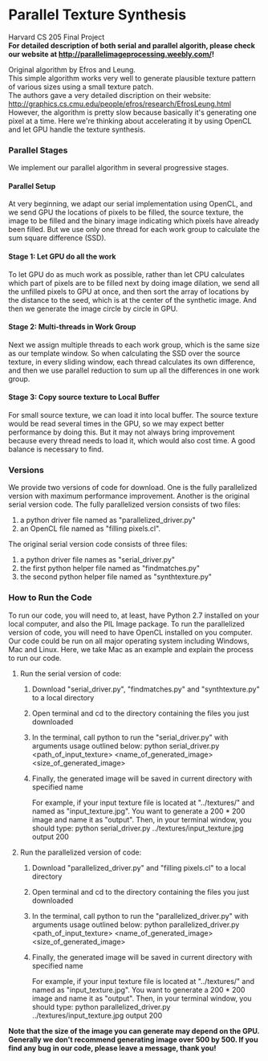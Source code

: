 # Parallel Texture Synthesis
Harvard CS 205 Final Project  
**For detailed description of both serial and parallel algorith, please check our website at http://parallelimageprocessing.weebly.com/!**  


Original algorithm by Efros and Leung.  
This simple algorithm works very well to generate plausible texture pattern of various sizes using a small texture patch.  
The authors gave a very detailed discription on their website: http://graphics.cs.cmu.edu/people/efros/research/EfrosLeung.html  
However, the algorithm is pretty slow because basically it's generating one pixel at a time. Here we're thinking about accelerating it by using OpenCL and let GPU handle the texture synthesis.  

### Parallel Stages
We implement our parallel algorithm in several progressive stages.  
#### Parallel Setup
At very beginning, we adapt our serial implementation using OpenCL, and we send GPU the locations of pixels to be filled, the source texture, the image to be filled and the binary image indicating which pixels have already been filled. But we use only one thread for each work group to calculate the sum square difference (SSD).
#### Stage 1: Let GPU do all the work
To let GPU do as much work as possible, rather than let CPU calculates which part of pixels are to be filled next by doing image dilation, we send all the unfilled pixels to GPU at once, and then sort the array of locations by the distance to the seed, which is at the center of the synthetic image. And then we generate the image circle by circle in GPU.
#### Stage 2: Multi-threads in Work Group
Next we assign multiple threads to each work group, which is the same size as our template window. So when calculating the SSD over the source texture, in every sliding window, each thread calculates its own difference, and then we use parallel reduction to sum up all the differences in one work group. 
#### Stage 3: Copy source texture to Local Buffer
For small source texture, we can load it into local buffer. The source texture would be read several times in the GPU, so we may expect better performance by doing this. But it may not always bring improvement because every thread needs to load it, which would also cost time. A good balance is necessary to find.  

### Versions
We provide two versions of code for download. One is the fully parallelized version with maximum performance improvement.  Another is the original serial version code. 
The fully parallelized version consists of two files:  
1. a python driver file named as "parallelized_driver.py"  
2. an OpenCL file named as "filling pixels.cl".  

The original serial version code consists of three files:  
1. a python driver file names as "serial_driver.py"  
2. the first python helper file named as "findmatches.py"  
3. the second python helper file named as "synthtexture.py"   

### How to Run the Code
To run our code, you will need to, at least, have Python 2.7 installed on your local computer, and also the PIL Image package. To run the parallelized version of code, you will need to have OpenCL installed on you computer. Our code could be run on all major operating system including Windows, Mac and Linux. Here, we take Mac as an example and explain the process to run our code.  

1. Run the serial version of code:
    1. Download "serial_driver.py", "findmatches.py" and "synthtexture.py" to a local directory 
    2. Open terminal and cd to the directory containing the files you just downloaded
    3. In the terminal, call python to run the "serial_driver.py" with arguments usage outlined below:
       python serial_driver.py <path_of_input_texture> <name_of_generated_image> <size_of_generated_image>
    4. Finally, the generated image will be saved in current directory with specified name  
    
       For example, if your input texture file is located at "../textures/" and named as "input_texture.jpg". You want to generate a 
       200 * 200 image and name it as "output".
       Then, in your terminal window, you should type:
       python serial_driver.py ../textures/input_texture.jpg output 200
2. Run the parallelized version of code:
    1. Download "parallelized_driver.py" and "filling pixels.cl" to a local directory 
    2. Open terminal and cd to the directory containing the files you just downloaded
    3. In the terminal, call python to run the "parallelized_driver.py" with arguments usage outlined below:
       python parallelized_driver.py <path_of_input_texture> <name_of_generated_image> <size_of_generated_image>
    4. Finally, the generated image will be saved in current directory with specified name

       For example, if your input texture file is located at "../textures/" and named as "input_texture.jpg". You want to generate a 
       200 * 200 image and name it as "output".
       Then, in your terminal window, you should type:
       python parallelized_driver.py ../textures/input_texture.jpg output 200

**Note that the size of the image you can generate may depend on the GPU. Generally we don't recommend generating image over 500 by 500. If you find any bug in our code, please leave a message, thank you!**
